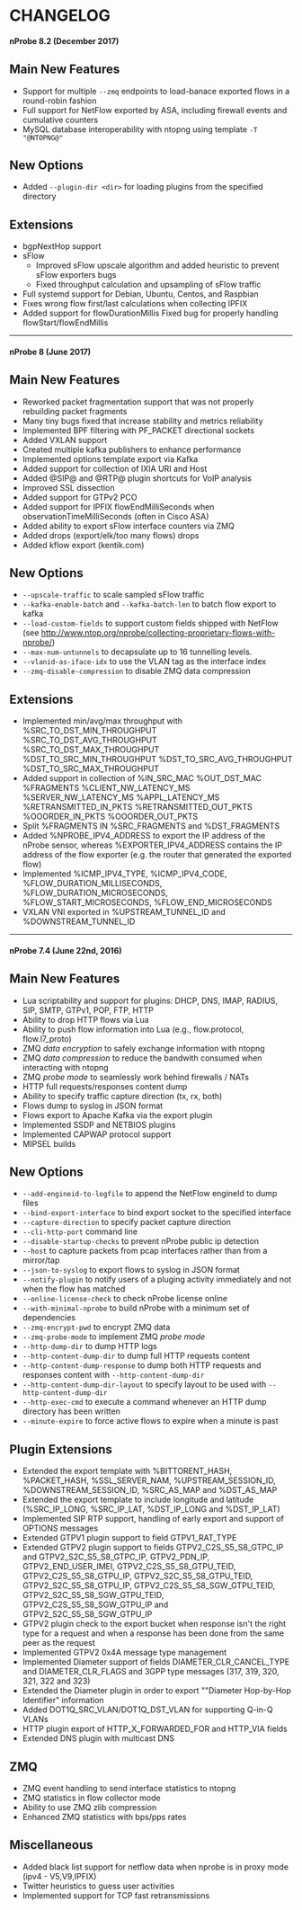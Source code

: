 # CHANGELOG

#### nProbe 8.2 (December 2017)


## Main New Features

* Support for multiple `--zmq` endpoints to load-banace exported flows in a round-robin fashion
* Full support for NetFlow exported by ASA, including firewall events and cumulative counters
* MySQL database interoperability with ntopng using template `-T "@NTOPNG@"`


## New Options

*  Added `--plugin-dir <dir>` for loading plugins from the specified directory


## Extensions

* bgpNextHop support
* sFlow
  * Improved sFlow upscale algorithm and added heuristic to prevent sFlow exporters bugs
  * Fixed throughput calculation and upsampling of sFlow traffic
* Full systemd support for Debian, Ubuntu, Centos, and Raspbian
* Fixes wrong flow first/last calculations when collecting IPFIX
* Added support for flowDurationMillis Fixed bug for properly handling flowStart/flowEndMillis

-------------------------------------------------------------------------------

#### nProbe 8 (June 2017)

## Main New Features

* Reworked packet fragmentation support that was not properly rebuilding packet fragments
* Many tiny bugs fixed that increase stability and metrics reliability
* Implemented BPF filtering with PF_PACKET directional sockets
* Added VXLAN support
* Created multiple kafka publishers to enhance performance
* Implemented options template export via Kafka
* Added support for collection of IXIA URI and Host
* Added @SIP@ and @RTP@ plugin shortcuts for VoIP analysis
* Improved SSL dissection
* Added support for GTPv2 PCO
* Added support for IPFIX flowEndMilliSeconds when observationTimeMilliSeconds (often in Cisco ASA)
* Added ability to export sFlow interface counters via ZMQ
* Added drops (export/elk/too many flows) drops
* Added kflow export (kentik.com)

## New Options

* `--upscale-traffic` to scale sampled sFlow traffic
* `--kafka-enable-batch` and `--kafka-batch-len` to batch flow export to kafka
* `--load-custom-fields` to support custom fields shipped with NetFlow (see http://www.ntop.org/nprobe/collecting-proprietary-flows-with-nprobe/)
* `--max-num-untunnels` to decapsulate up to 16 tunnelling levels.
* `--vlanid-as-iface-idx` to use the VLAN tag as the interface index
* `--zmq-disable-compression` to disable ZMQ data compression

## Extensions

* Implemented min/avg/max throughput with %SRC_TO_DST_MIN_THROUGHPUT %SRC_TO_DST_AVG_THROUGHPUT %SRC_TO_DST_MAX_THROUGHPUT %DST_TO_SRC_MIN_THROUGHPUT %DST_TO_SRC_AVG_THROUGHPUT %DST_TO_SRC_MAX_THROUGHPUT
* Added support in collection of %IN_SRC_MAC %OUT_DST_MAC %FRAGMENTS %CLIENT_NW_LATENCY_MS %SERVER_NW_LATENCY_MS %APPL_LATENCY_MS %RETRANSMITTED_IN_PKTS %RETRANSMITTED_OUT_PKTS %OOORDER_IN_PKTS %OOORDER_OUT_PKTS
* Split %FRAGMENTS IN %SRC_FRAGMENTS and %DST_FRAGMENTS
* Added %NPROBE_IPV4_ADDRESS to export the IP address of the nProbe sensor, whereas %EXPORTER_IPV4_ADDRESS contains the IP address of the flow exporter (e.g. the router that generated the exported flow)
* Implemented %ICMP_IPV4_TYPE, %ICMP_IPV4_CODE, %FLOW_DURATION_MILLISECONDS, %FLOW_DURATION_MICROSECONDS, %FLOW_START_MICROSECONDS, %FLOW_END_MICROSECONDS
* VXLAN VNI exported in %UPSTREAM_TUNNEL_ID and %DOWNSTREAM_TUNNEL_ID

-------------------------------------------------------------------------------

#### nProbe 7.4 (June 22nd, 2016)

## Main New Features

* Lua scriptability and support for plugins: DHCP, DNS, IMAP, RADIUS, SIP, SMTP, GTPv1, POP, FTP, HTTP
* Ability to drop HTTP flows via Lua
* Ability to push flow information into Lua (e.g., flow.protocol, flow.l7_proto)
* ZMQ *data encryption* to safely exchange information with ntopng
* ZMQ *data compression* to reduce the bandwith consumed when interacting with ntopng
* ZMQ *probe mode* to seamlessly work behind firewalls / NATs
* HTTP full requests/responses content dump
* Ability to specify traffic capture direction (tx, rx, both)
* Flows dump to syslog in JSON format
* Flows export to Apache Kafka via the export plugin
* Implemented SSDP and NETBIOS plugins
* Implemented CAPWAP protocol support
* MIPSEL builds

## New Options
* `--add-engineid-to-logfile` to append the NetFlow engineId to dump files
* `--bind-export-interface` to bind export socket to the specified interface
* `--capture-direction` to specify packet capture direction
* `--cli-http-port` command line
* `--disable-startup-checks` to prevent nProbe public ip detection
* `--host` to capture packets from pcap interfaces rather than from a mirror/tap
* `--json-to-syslog` to export flows to syslog in JSON format
* `--notify-plugin` to notify users of a pluging activity immediately and not when the flow has matched
* `--online-license-check` to check nProbe license online
* `--with-minimal-nprobe` to build nProbe with a minimum set of dependencies
* `--zmq-encrypt-pwd` to encrypt ZMQ data
* `--zmq-probe-mode` to implement ZMQ *probe mode*
* `--http-dump-dir` to dump HTTP logs
* `--http-content-dump-dir` to dump full HTTP requests content
* `--http-content-dump-response` to dump both HTTP requests and responses content with `--http-content-dump-dir`
* `--http-content-dump-dir-layout` to specify layout to be used with `--http-content-dump-dir`
* `--http-exec-cmd` to execute a command whenever an HTTP dump directory has been written
* `--minute-expire` to force active flows to expire when a minute is past

## Plugin Extensions
* Extended the export template with %BITTORENT_HASH, %PACKET_HASH, %SSL_SERVER_NAM, %UPSTREAM_SESSION_ID, %DOWNSTREAM_SESSION_ID, %SRC_AS_MAP and %DST_AS_MAP
* Extended the export template to include longitude and latitude (%SRC_IP_LONG, %SRC_IP_LAT, %DST_IP_LONG and %DST_IP_LAT)
* Implemented SIP RTP support, handling of early export and support of OPTIONS messages
* Extended GTPV1 plugin support to field GTPV1_RAT_TYPE
* Extended GTPV2 plugin support to fields GTPV2_C2S_S5_S8_GTPC_IP and GTPV2_S2C_S5_S8_GTPC_IP, GTPV2_PDN_IP, GTPV2_END_USER_IMEI, GTPV2_C2S_S5_S8_GTPU_TEID, GTPV2_C2S_S5_S8_GTPU_IP, GTPV2_S2C_S5_S8_GTPU_TEID, GTPV2_S2C_S5_S8_GTPU_IP, GTPV2_C2S_S5_S8_SGW_GTPU_TEID, GTPV2_S2C_S5_S8_SGW_GTPU_TEID, GTPV2_C2S_S5_S8_SGW_GTPU_IP and GTPV2_S2C_S5_S8_SGW_GTPU_IP
* GTPV2 plugin check to the export bucket when response isn't the right type for a request and when a response has been done from the same peer as the request
* Implemented GTPV2 0x4A message type management
* Implemented Diameter support of fields DIAMETER_CLR_CANCEL_TYPE and DIAMETER_CLR_FLAGS and 3GPP type messages (317, 319, 320, 321, 322 and 323)
* Extended the Diameter plugin in order to export ""Diameter Hop-by-Hop Identifier" information
* Added DOT1Q_SRC_VLAN/DOT1Q_DST_VLAN for supporting Q-in-Q VLANs
* HTTP plugin export of HTTP_X_FORWARDED_FOR and HTTP_VIA fields
* Extended DNS plugin with multicast DNS


## ZMQ
* ZMQ event handling to send interface statistics to ntopng
* ZMQ statistics in flow collector mode
* Ability to use ZMQ zlib compression
* Enhanced ZMQ statistics with bps/pps rates

## Miscellaneous
* Added black list support for netflow data when nprobe is in proxy mode (ipv4 - V5,V9,IPFIX)
* Twitter heuristics to guess user activities
* Implemented support for TCP fast retransmissions
